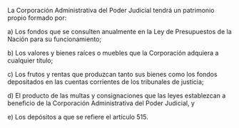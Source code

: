 La Corporación Administrativa del Poder Judicial tendrá un patrimonio propio formado por:

a) Los fondos que se consulten anualmente en la Ley de Presupuestos de la Nación para su funcionamiento;

b) Los valores y bienes raíces o muebles que la Corporación adquiera a cualquier título;

c) Los frutos y rentas que produzcan tanto sus bienes como los fondos depositados en las cuentas corrientes de los tribunales de justicia;

d) El producto de las multas y consignaciones que las leyes establezcan a beneficio de la Corporación Administrativa del Poder Judicial, y

e) Los depósitos a que se refiere el artículo 515.
